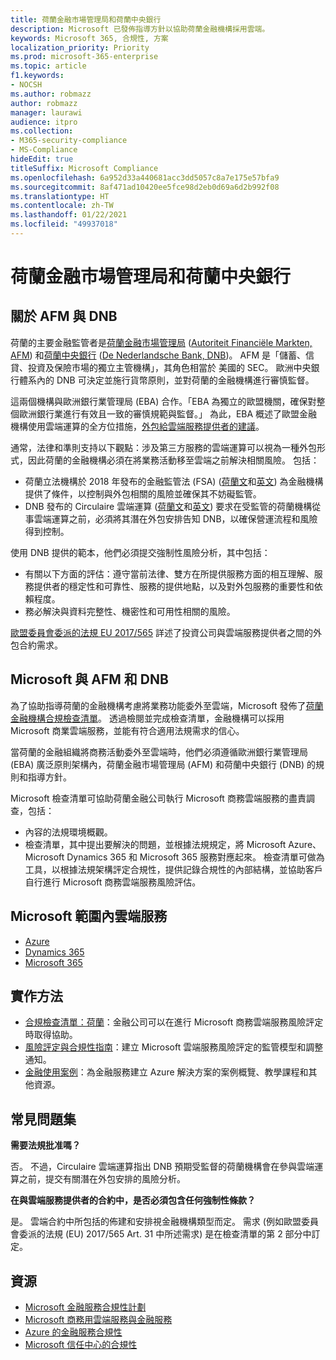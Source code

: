 ```yaml
---
title: 荷蘭金融市場管理局和荷蘭中央銀行
description: Microsoft 已發佈指導方針以協助荷蘭金融機構採用雲端。
keywords: Microsoft 365, 合規性, 方案
localization_priority: Priority
ms.prod: microsoft-365-enterprise
ms.topic: article
f1.keywords:
- NOCSH
ms.author: robmazz
author: robmazz
manager: laurawi
audience: itpro
ms.collection:
- M365-security-compliance
- MS-Compliance
hideEdit: true
titleSuffix: Microsoft Compliance
ms.openlocfilehash: 6a952d33a440681acc3dd5057c8a7e175e57bfa9
ms.sourcegitcommit: 8af471ad10420ee5fce98d2eb0d69a6d2b992f08
ms.translationtype: HT
ms.contentlocale: zh-TW
ms.lasthandoff: 01/22/2021
ms.locfileid: "49937018"
---
```

# <a name="dutch-authority-for-the-financial-markets-and-the-central-bank-of-the-netherlands"></a>荷蘭金融市場管理局和荷蘭中央銀行

## <a name="about-the-afm-and-dnb"></a>關於 AFM 與 DNB

荷蘭的主要金融監管者是[荷蘭金融市場管理局](https://afm.nl/en) ([Autoriteit Financiële Markten, AFM](https://afm.nl/)) 和[荷蘭中央銀行](https://www.dnb.nl/en/home/index.jsp) ([De Nederlandsche Bank, DNB](https://www.dnb.nl/home/))。 AFM 是「儲蓄、信貸、投資及保險市場的獨立主管機構」，其角色相當於 美國的 SEC。 歐洲中央銀行體系內的 DNB 可決定並施行貨幣原則，並對荷蘭的金融機構進行審慎監督。  
  
這兩個機構與歐洲銀行業管理局 (EBA) 合作。「EBA 為獨立的歐盟機關，確保對整個歐洲銀行業進行有效且一致的審慎規範與監督。」 為此，EBA 概述了歐盟金融機構使用雲端運算的全方位措施，[外包給雲端服務提供者的建議](https://eba.europa.eu/sites/default/documents/files/documents/10180/1848359/c1005743-567e-40fc-a995-d05fb93df5d1/Draft%20Recommendation%20on%20outsourcing%20to%20Cloud%20Service%20%20%28EBA-CP-2017-06%29.pdf )。  
  
通常，法律和準則支持以下觀點：涉及第三方服務的雲端運算可以視為一種外包形式，因此荷蘭的金融機構必須在將業務活動移至雲端之前解決相關風險。 包括：

- 荷蘭立法機構於 2018 年發布的金融監管法 (FSA) ([荷蘭文](https://wetten.overheid.nl/BWBR0020368/2018-02-09)和[英文](https://www.toezicht.dnb.nl/en/binaries/51-217291.pdf)) 為金融機構提供了條件，以控制與外包相關的風險並確保其不妨礙監管。
- DNB 發布的 Circulaire 雲端運算 ([荷蘭文](https://www.toezicht.dnb.nl/binaries/50-224828.pdf)和[英文](https://www.toezicht.dnb.nl/en/binaries/51-224828.pdf)) 要求在受監管的荷蘭機構從事雲端運算之前，必須將其潛在外包安排告知 DNB，以確保營運流程和風險得到控制。

使用 DNB 提供的範本，他們必須提交強制性風險分析，其中包括：

- 有關以下方面的評估：遵守當前法律、雙方在所提供服務方面的相互理解、服務提供者的穩定性和可靠性、服務的提供地點，以及對外包服務的重要性和依賴程度。
- 務必解決與資料完整性、機密性和可用性相關的風險。

[歐盟委員會委派的法規 EU 2017/565](https://eur-lex.europa.eu/legal-content/EN/TXT/?uri=CELEX:32017R0565) 詳述了投資公司與雲端服務提供者之間的外包合約需求。

## <a name="microsoft-and-the-afm-and-dnb"></a>Microsoft 與 AFM 和 DNB

為了協助指導荷蘭的金融機構考慮將業務功能委外至雲端，Microsoft 發佈了[荷蘭金融機構合規檢查清單](https://aka.ms/FinServ-Guide-Netherlands)。 透過檢閱並完成檢查清單，金融機構可以採用 Microsoft 商業雲端服務，並能有符合適用法規需求的信心。  
  
當荷蘭的金融組織將商務活動委外至雲端時，他們必須遵循歐洲銀行業管理局 (EBA) 廣泛原則架構內，荷蘭金融市場管理局 (AFM) 和荷蘭中央銀行 (DNB) 的規則和指導方針。  
  
Microsoft 檢查清單可協助荷蘭金融公司執行 Microsoft 商務雲端服務的盡責調查，包括：

- 內容的法規環境概觀。
- 檢查清單，其中提出要解決的問題，並根據法規規定，將 Microsoft Azure、Microsoft Dynamics 365 和 Microsoft 365 服務對應起來。 檢查清單可做為工具，以根據法規架構評定合規性，提供記錄合規性的內部結構，並協助客戶自行進行 Microsoft 商務雲端服務風險評估。

## <a name="microsoft-in-scope-cloud-services"></a>Microsoft 範圍內雲端服務

- [Azure](https://aka.ms/AzureCompliance)
- [Dynamics 365](https://aka.ms/d365-compliance-list)
- [Microsoft 365](https://aka.ms/o365-compliance-framework)

## <a name="how-to-implement"></a>實作方法

- [合規檢查清單：荷蘭](https://aka.ms/FinServ-Guide-Netherlands)：金融公司可以在進行 Microsoft 商務雲端服務風險評定時取得協助。
- [風險評定與合規性指南](https://aka.ms/RiskGovernanceGuide)：建立 Microsoft 雲端服務風險評定的監管模型和調整通知。
- [金融使用案例](https://docs.microsoft.com/azure/industry/financial/)：為金融服務建立 Azure 解決方案的案例概覽、教學課程和其他資源。

## <a name="frequently-asked-questions"></a>常見問題集

**需要法規批准嗎？**

否。 不過，Circulaire 雲端運算指出 DNB 預期受監督的荷蘭機構會在參與雲端運算之前，提交有關潛在外包安排的風險分析。

**在與雲端服務提供者的合約中，是否必須包含任何強制性條款？**

是。 雲端合約中所包括的佈建和安排視金融機構類型而定。 需求 (例如歐盟委員會委派的法規 (EU) 2017/565 Art. 31 中所述需求) 是在檢查清單的第 2 部分中訂定。

## <a name="resources"></a>資源

- [Microsoft 金融服務合規性計劃](https://aka.ms/FSCP-Print)
- [Microsoft 商務用雲端服務與金融服務](https://servicetrust.microsoft.com/viewpage/financialservicesoverview)
- [Azure 的金融服務合規性](https://azure.microsoft.com/resources/videos/azurecon-2015-financial-services-compliance-in-azure/)
- [Microsoft 信任中心的合規性](https://www.microsoft.com/trust-center/compliance/compliance-overview)
